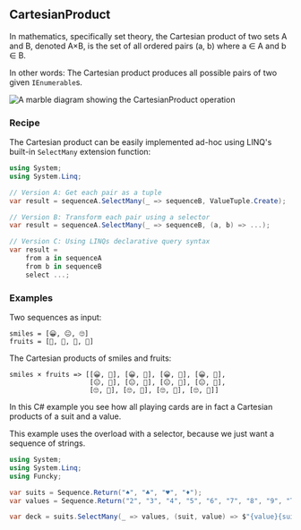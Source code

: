 ## CartesianProduct

In mathematics, specifically set theory, the Cartesian product of two sets A and B, denoted A×B,
is the set of all ordered pairs (a, b) where a ∈ A and b ∈ B.

In other words: The Cartesian product produces all possible pairs of two given `IEnumerable`s.

<picture>
    <picture>
      <source srcset="cartesian-product-dark.svg" media="(prefers-color-scheme: dark)">
      <img src="cartesian-product.svg" alt="A marble diagram showing the CartesianProduct operation">
    </picture>
</picture>

### Recipe
The Cartesian product can be easily implemented ad-hoc using LINQ's built-in `SelectMany` extension function:

```cs
using System;
using System.Linq;

// Version A: Get each pair as a tuple
var result = sequenceA.SelectMany(_ => sequenceB, ValueTuple.Create);

// Version B: Transform each pair using a selector
var result = sequenceA.SelectMany(_ => sequenceB, (a, b) => ...);

// Version C: Using LINQs declarative query syntax
var result =
    from a in sequenceA
    from b in sequenceB
    select ...;
```


### Examples

Two sequences as input:

```
smiles = [😀, 😐, 🙄]
fruits = [🍉, 🍌, 🍇, 🍓]
```

The Cartesian products of smiles and fruits:

```
smiles × fruits => [[😀, 🍉], [😀, 🍌], [😀, 🍇], [😀, 🍓],
                    [😐, 🍉], [😐, 🍌], [😐, 🍇], [😐, 🍓],
				    [🙄, 🍉], [🙄, 🍌], [🙄, 🍇], [🙄, 🍓]]
```

In this C# example you see how all playing cards are in fact a Cartesian products of a suit and a value.

This example uses the overload with a selector, because we just want a sequence of strings.

```cs
using System;
using System.Linq;
using Funcky;

var suits = Sequence.Return("♠", "♣", "♥", "♦");
var values = Sequence.Return("2", "3", "4", "5", "6", "7", "8", "9", "T", "J", "Q", "K", "A");

var deck = suits.SelectMany(_ => values, (suit, value) => $"{value}{suit}");
```
